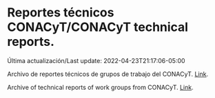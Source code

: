 # Reportes técnicos CONACyT/CONACyT technical reports.

Última actualización/Last update: 2022-04-23T21:17:06-05:00

Archivo de reportes técnicos de grupos de trabajo del CONACyT. [Link](https://salud.conacyt.mx/coronavirus/investigacion/productos/).

Archive of technical reports of work groups from CONACyT. [Link](https://salud.conacyt.mx/coronavirus/investigacion/productos/).
